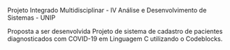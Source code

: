 Projeto Integrado Multidisciplinar - IV 
Análise e Desenvolvimento de Sistemas - UNIP

Proposta a ser desenvolvida
Projeto de sistema de cadastro de pacientes diagnosticados com COVID-19 em Linguagem C utilizando o Codeblocks.



